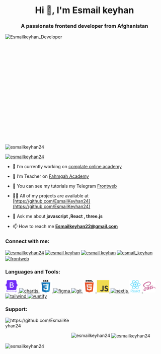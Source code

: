 <h1 align="center">Hi 👋, I'm Esmail keyhan</h1>
<h3 align="center">A passionate frontend developer from Afghanistan</h3>
<img src="https://www.psd-dude.com/tutorials/matrix-effect-animation-gif-photoshop-tutorial/matrix-effect-with-code-rain-animation-photoshop-tutorial.gif" width="100%" height="350px" alt="Esmailkeyhan_Developer" align="right">

<p align="left"> <img src="https://komarev.com/ghpvc/?username=esmailkeyhan24&label=Profile%20views&color=0e75b6&style=flat" alt="esmailkeyhan24" /> </p>

<p align="left"> <a href="https://github.com/ryo-ma/github-profile-trophy"><img src="https://github-profile-trophy.vercel.app/?username=esmailkeyhan24" alt="esmailkeyhan24" /></a> </p>

- 🔭 I’m currently working on [complate online academy](https://github.com/EsmailKeyhan24/Fahmgh-Academy-website)

- 👯 I’m Teacher on [Fahmgah Academy](https://www.facebook.com/fahmgahacademy.edu/)

- 🤝 You can see my tutorials my Telegram [Frontweb](https://t.me/ITECH_Servuces)

- 👨‍💻 All of my projects are available at [https://github.com/EsmailKeyhan24](https://github.com/EsmailKeyhan24)

- 💬 Ask me about **javascript ,React , three.js**

- 📫 How to reach me **Esmailkeyhan22@gmail.com**

<h3 align="left">Connect with me:</h3>
<p align="left">
<a href="https://codepen.io/esmailkeyhan24" target="blank"><img align="center" src="https://raw.githubusercontent.com/rahuldkjain/github-profile-readme-generator/master/src/images/icons/Social/codepen.svg" alt="esmailkeyhan24" height="30" width="40" /></a>
<a href="https://linkedin.com/in/esmail keyhan" target="blank"><img align="center" src="https://raw.githubusercontent.com/rahuldkjain/github-profile-readme-generator/master/src/images/icons/Social/linked-in-alt.svg" alt="esmail keyhan" height="30" width="40" /></a>
<a href="https://fb.com/esmail keyhan" target="blank"><img align="center" src="https://raw.githubusercontent.com/rahuldkjain/github-profile-readme-generator/master/src/images/icons/Social/facebook.svg" alt="esmail keyhan" height="30" width="40" /></a>
<a href="https://instagram.com/esmail_keyhan" target="blank"><img align="center" src="https://raw.githubusercontent.com/rahuldkjain/github-profile-readme-generator/master/src/images/icons/Social/instagram.svg" alt="esmail_keyhan" height="30" width="40" /></a>
<a href="https://www.youtube.com/c/frontweb" target="blank"><img align="center" src="https://raw.githubusercontent.com/rahuldkjain/github-profile-readme-generator/master/src/images/icons/Social/youtube.svg" alt="frontweb" height="30" width="40" /></a>
</p>

<h3 align="left">Languages and Tools:</h3>
<p align="left"> <a href="https://getbootstrap.com" target="_blank" rel="noreferrer"> <img src="https://raw.githubusercontent.com/devicons/devicon/master/icons/bootstrap/bootstrap-plain-wordmark.svg" alt="bootstrap" width="40" height="40"/> </a> <a href="https://www.chartjs.org" target="_blank" rel="noreferrer"> <img src="https://www.chartjs.org/media/logo-title.svg" alt="chartjs" width="40" height="40"/> </a> <a href="https://www.w3schools.com/css/" target="_blank" rel="noreferrer"> <img src="https://raw.githubusercontent.com/devicons/devicon/master/icons/css3/css3-original-wordmark.svg" alt="css3" width="40" height="40"/> </a> <a href="https://www.figma.com/" target="_blank" rel="noreferrer"> <img src="https://www.vectorlogo.zone/logos/figma/figma-icon.svg" alt="figma" width="40" height="40"/> </a> <a href="https://git-scm.com/" target="_blank" rel="noreferrer"> <img src="https://www.vectorlogo.zone/logos/git-scm/git-scm-icon.svg" alt="git" width="40" height="40"/> </a> <a href="https://www.w3.org/html/" target="_blank" rel="noreferrer"> <img src="https://raw.githubusercontent.com/devicons/devicon/master/icons/html5/html5-original-wordmark.svg" alt="html5" width="40" height="40"/> </a> <a href="https://developer.mozilla.org/en-US/docs/Web/JavaScript" target="_blank" rel="noreferrer"> <img src="https://raw.githubusercontent.com/devicons/devicon/master/icons/javascript/javascript-original.svg" alt="javascript" width="40" height="40"/> </a> <a href="https://nextjs.org/" target="_blank" rel="noreferrer"> <img src="https://cdn.worldvectorlogo.com/logos/nextjs-2.svg" alt="nextjs" width="40" height="40"/> </a> <a href="https://reactjs.org/" target="_blank" rel="noreferrer"> <img src="https://raw.githubusercontent.com/devicons/devicon/master/icons/react/react-original-wordmark.svg" alt="react" width="40" height="40"/> </a> <a href="https://sass-lang.com" target="_blank" rel="noreferrer"> <img src="https://raw.githubusercontent.com/devicons/devicon/master/icons/sass/sass-original.svg" alt="sass" width="40" height="40"/> </a> <a href="https://tailwindcss.com/" target="_blank" rel="noreferrer"> <img src="https://www.vectorlogo.zone/logos/tailwindcss/tailwindcss-icon.svg" alt="tailwind" width="40" height="40"/> </a> <a href="https://vuetifyjs.com/en/" target="_blank" rel="noreferrer"> <img src="https://bestofjs.org/logos/vuetify.svg" alt="vuetify" width="40" height="40"/> </a> </p>

<h3 align="left">Support:</h3>
<p><a href="https://www.buymeacoffee.com/https://github.com/EsmailKeyhan24"> <img align="left" src="https://cdn.buymeacoffee.com/buttons/v2/default-yellow.png" height="50" width="210" alt="https://github.com/EsmailKeyhan24" /></a></p><br><br>

<p><img align="left" src="https://github-readme-stats.vercel.app/api/top-langs?username=esmailkeyhan24&show_icons=true&locale=en&layout=compact" alt="esmailkeyhan24" /></p>

<p>&nbsp;<img align="center" src="https://github-readme-stats.vercel.app/api?username=esmailkeyhan24&show_icons=true&locale=en" alt="esmailkeyhan24" /></p>

<p><img align="center" src="https://github-readme-streak-stats.herokuapp.com/?user=esmailkeyhan24&" alt="esmailkeyhan24" /></p>
